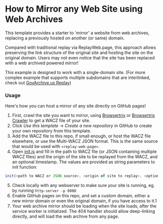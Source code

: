 # How to Mirror any Web Site using Web Archives

This template provides a starter to 'mirror' a website from web archives, replacing a previously hosted on another (or same) domain.

Compared with traditional replay via ReplayWeb.page, this approach allows preserving the link structure of the original site and hosting the site on the original domain.
Users may not even notice that the site has been replaced with a web archived powered mirror!

This example is designed to work with a single-domain site. (For more complex example that supports multiple subdomains that are interlinked, check out [GovArchive.us Replay](https://github.com/webrecorder/govarchive-replay))

### Usage

Here's how you can host a mirror of any site directly on GitHub pages!

1) First, crawl the site you want to mirror, using [Browsertrix](https://webrecorder.net/browsertrix) or [Browsertrix Crawler](https://github.com/webrecorder/browsertrix-crawler) to get a WACZ file of your site.
2) Click *Use this template* -> *Create a new repository* in GitHub to create your own repository from this template.
3) Add the WACZ file to this repo, if small enough, or host the WACZ file elsewhere, or use the Multi-WACZ JSON format. This is the same source that would be used with `<replay-web-page>`.
4) Open [init.js](init.js) and fill in the path to WACZ file (or JSON containing multiple WACZ files) and the origin of the site to be replayed from the WACZ, and an optional timestamp. The values are provided as string parameters to init function:

  ```js
  init(<path to WACZ or JSON source>, <origin of site to replay>, <optional timestamp>);
  ```
5) Check locally with any webserver to make sure your site is running, eg. by running `http-server -p 8080`
6) Enable GitHub pages on this repo, and set a custom domain, either a new mirror domain or even the original domain, if you have access to it.1
7) Your web archive mirror should be loading when the site loads, after the service worker is initialized. The 404 handler should allow deep-linking directly, and will load the web archive from any page.
